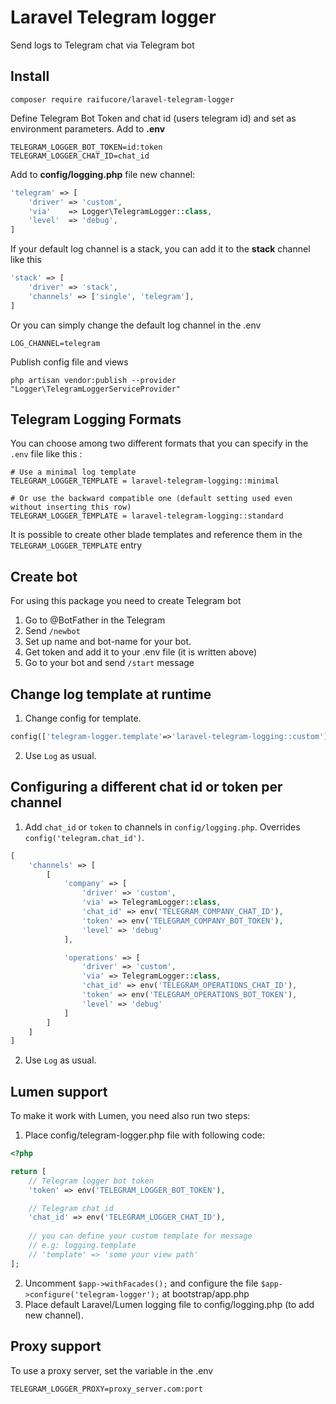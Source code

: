 # Laravel Telegram logger

Send logs to Telegram chat via Telegram bot

## Install

```
composer require raifucore/laravel-telegram-logger
```

Define Telegram Bot Token and chat id (users telegram id) and set as environment parameters.
Add to <b>.env</b> 

```
TELEGRAM_LOGGER_BOT_TOKEN=id:token
TELEGRAM_LOGGER_CHAT_ID=chat_id
```


Add to <b>config/logging.php</b> file new channel:

```php
'telegram' => [
    'driver' => 'custom',
    'via'    => Logger\TelegramLogger::class,
    'level'  => 'debug',
]
```

If your default log channel is a stack, you can add it to the <b>stack</b> channel like this
```php
'stack' => [
    'driver' => 'stack',
    'channels' => ['single', 'telegram'],
]
```

Or you can simply change the default log channel in the .env 
```
LOG_CHANNEL=telegram
```

Publish config file and views
```
php artisan vendor:publish --provider "Logger\TelegramLoggerServiceProvider"
```

## Telegram Logging Formats

You can choose among two different formats that you can specify in the `.env` file like this :

```
# Use a minimal log template
TELEGRAM_LOGGER_TEMPLATE = laravel-telegram-logging::minimal

# Or use the backward compatible one (default setting used even without inserting this row)
TELEGRAM_LOGGER_TEMPLATE = laravel-telegram-logging::standard
```

It is possible to create other blade templates and reference them in the `TELEGRAM_LOGGER_TEMPLATE` entry 

## Create bot

For using this package you need to create Telegram bot

1. Go to @BotFather in the Telegram
2. Send ``/newbot``
3. Set up name and bot-name for your bot.
4. Get token and add it to your .env file (it is written above)
5. Go to your bot and send ``/start`` message

## Change log template at runtime

1. Change config for template.
```php
config(['telegram-logger.template'=>'laravel-telegram-logging::custom'])
```
2. Use `Log` as usual.

## Configuring a different chat id or token per channel

1. Add `chat_id` or `token` to channels in `config/logging.php`.  Overrides `config('telegram.chat_id')`.
```php
[
    'channels' => [
        [
            'company' => [
                'driver' => 'custom',
                'via' => TelegramLogger::class,
                'chat_id' => env('TELEGRAM_COMPANY_CHAT_ID'),
                'token' => env('TELEGRAM_COMPANY_BOT_TOKEN'),
                'level' => 'debug'
            ],

            'operations' => [
                'driver' => 'custom',
                'via' => TelegramLogger::class,
                'chat_id' => env('TELEGRAM_OPERATIONS_CHAT_ID'),
                'token' => env('TELEGRAM_OPERATIONS_BOT_TOKEN'),
                'level' => 'debug'
            ]
        ]
    ]
]
```

2. Use `Log` as usual.
## Lumen support

To make it work with Lumen, you need also run two steps:

1. Place config/telegram-logger.php file with following code:
```php
<?php

return [
    // Telegram logger bot token
    'token' => env('TELEGRAM_LOGGER_BOT_TOKEN'),

    // Telegram chat id
    'chat_id' => env('TELEGRAM_LOGGER_CHAT_ID'),
    
    // you can define your custom template for message
    // e.g: logging.template
    // 'template' => 'some your view path'
];
```

2. Uncomment ```$app->withFacades();``` and configure the file ```$app->configure('telegram-logger');``` at bootstrap/app.php
3. Place default Laravel/Lumen logging file to config/logging.php (to add new channel).

## Proxy support
To use a proxy server, set the variable in the .env
```
TELEGRAM_LOGGER_PROXY=proxy_server.com:port
```